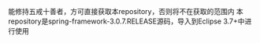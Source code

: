 能修持五戒十善者，方可直接获取本repository，否则将不在获取的范围内
本repository是spring-framework-3.0.7.RELEASE源码，导入到Eclipse 3.7+中进行使用
